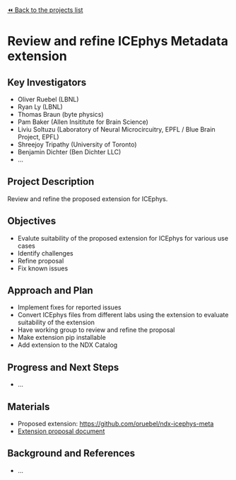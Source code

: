 [:rewind: Back to the projects list](../PROJECTS.md)

# Review and refine ICEphys Metadata extension

## Key Investigators

* Oliver Ruebel (LBNL)
* Ryan Ly (LBNL)
* Thomas Braun (byte physics)
* Pam Baker (Allen Insititute for Brain Science)
* Liviu	Soltuzu	(Laboratory of Neural Microcircuitry, EPFL / Blue Brain Project, EPFL)
* Shreejoy Tripathy (University of Toronto)
* Benjamin Dichter (Ben Dichter LLC)
* ...

## Project Description

Review and refine the proposed extension for ICEphys.

## Objectives

* Evalute suitability of the proposed extension for ICEphys for various use cases
* Identify challenges 
* Refine proposal
* Fix known issues

## Approach and Plan

* Implement fixes for reported issues
* Convert ICEphys files from different labs using the extension to evaluate suitability of the extension
* Have working group to review and refine the proposal 
* Make extension pip installable
* Add extension to the NDX Catalog

## Progress and Next Steps

* ...

## Materials

* Proposed extension: https://github.com/oruebel/ndx-icephys-meta
* [Extension proposal document](https://docs.google.com/document/d/1cAgsXv26BmQoVfa7Greyxs0oc4IGH-t5aJsm-AwUAAE/edit)

## Background and References

* ...

